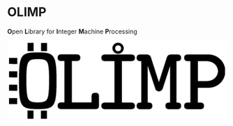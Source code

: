 
# OLIMP

**O**pen **L**ibrary for **I**nteger **M**achine **P**rocessing

![OLIMP](https://github.com/cbalint13/OLIMP/blob/main/docs/logo/olimp-logo.png)

